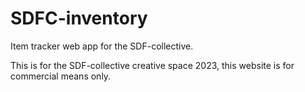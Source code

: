 # SDFC-inventory
Item tracker web app for the SDF-collective.

This is for the SDF-collective creative space 2023, this website is for commercial means only.
